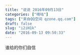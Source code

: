 ```yaml
---
title: "说说 2016年09月13日"
categories: ["嘀咕"]
tags: ["来自QQ空间 qzone.qq.com"]
draft: false
slug: "i2iH1k"
date: "2016-09-13 09:50:33"
---
```


谁给的你们自信
